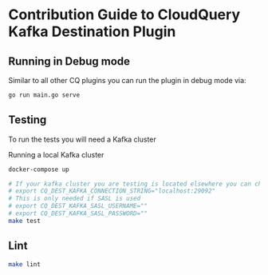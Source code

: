 # Contribution Guide to CloudQuery Kafka Destination Plugin

## Running in Debug mode

Similar to all other CQ plugins you can run the plugin in debug mode via:

```bash
go run main.go serve
```

## Testing

To run the tests you will need a Kafka cluster

Running a local Kafka cluster

```bash
docker-compose up
```

```bash
# If your kafka cluster you are testing is located elsewhere you can change the following
# export CQ_DEST_KAFKA_CONNECTION_STRING="localhost:29092"
# This is only needed if SASL is used
# export CQ_DEST_KAFKA_SASL_USERNAME=""
# export CQ_DEST_KAFKA_SASL_PASSWORD=""
make test
```

## Lint

```bash
make lint
```
